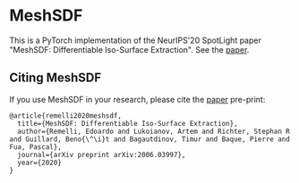 # MeshSDF

This is a PyTorch implementation of the NeurIPS'20 SpotLight paper "MeshSDF: Differentiable Iso-Surface Extraction". See the [paper](https://arxiv.org/abs/2006.03997). 


## Citing MeshSDF

If you use MeshSDF in your research, please cite the
[paper](https://arxiv.org/abs/2006.03997) pre-print:
```
@article{remelli2020meshsdf,
  title={MeshSDF: Differentiable Iso-Surface Extraction},
  author={Remelli, Edoardo and Lukoianov, Artem and Richter, Stephan R and Guillard, Beno{\^\i}t and Bagautdinov, Timur and Baque, Pierre and Fua, Pascal},
  journal={arXiv preprint arXiv:2006.03997},
  year={2020}
}
```
